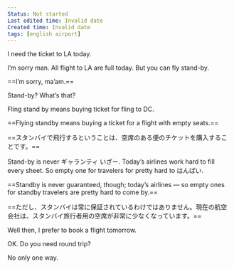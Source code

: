 ```yaml
---
Status: Not started
Last edited time: Invalid date
Created time: Invalid date
tags: [english airport]
---
```

I need the ticket to LA today.

  

I’m sorry man. All flight to LA are full today. But you can fly stand-by.

==I’m sorry, ma’am.==

Stand-by? What’s that?

Fling stand by means buying ticket for fling to DC.

==Flying standby means buying a ticket for a flight with empty seats.==

==スタンバイで飛行するということは、空席のある便のチケットを購入することです。==

  

Stand-by is never ギャランティ いざー. Today’s airlines work hard to fill every sheet. So empty one for travelers for pretty hard to はんばい.

==Standby is never guaranteed, though; today’s airlines — so empty ones for standby travelers are pretty hard to come by.==

==ただし、スタンバイは常に保証されているわけではありません。現在の航空会社は、スタンバイ旅行者用の空席が非常に少なくなっています。==

  

Well then, I prefer to book a flight tomorrow.

OK. Do you need round trip?

No only one way.